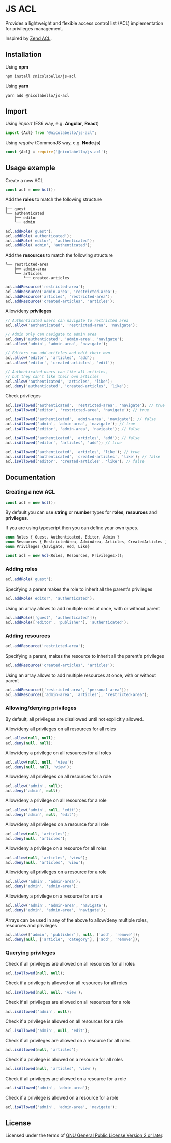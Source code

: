 # JS ACL

Provides a lightweight and flexible access control list (ACL) implementation for privileges management.

Inspired by [Zend ACL](https://framework.zend.com/manual/2.4/en/modules/zend.permissions.acl.intro.html).

## Installation

Using **npm**

```bash
npm install @nicolabello/js-acl
```

Using **yarn**

```bash
yarn add @nicolabello/js-acl
```

## Import

Using _import_ (ES6 way, e.g. **Angular**, **React**)

```js
import {Acl} from "@nicolabello/js-acl";
```

Using _require_ (CommonJS way, e.g. **Node.js**)

```js
const {Acl} = require('@nicolabello/js-acl');
```

## Usage example

Create a new ACL

```js
const acl = new Acl();
```

Add the **roles** to match the following structure

```
├── guest
└── authenticated
    ├── editor
    └── admin
```

```js
acl.addRole('guest');
acl.addRole('authenticated');
acl.addRole('editor', 'authenticated');
acl.addRole('admin', 'authenticated');
```

Add the **resources** to match the following structure

```
└── restricted-area
    ├── admin-area
    └── articles
        └── created-articles
```

```js
acl.addResource('restricted-area');
acl.addResource('admin-area', 'restricted-area');
acl.addResource('articles', 'restricted-area');
acl.addResource('created-articles', 'articles');
```

Allow/deny **privileges**

```js
// Authenticated users can navigate to restricted area
acl.allow('authenticated', 'restricted-area', 'navigate');

// Admin only can navigate to admin area
acl.deny('authenticated', 'admin-area', 'navigate');
acl.allow('admin', 'admin-area', 'navigate');

// Editors can add articles and edit their own
acl.allow('editor', 'articles', 'add');
acl.allow('editor', 'created-articles', 'edit');

// Authenticated users can like all articles,
// but they can't like their own articles
acl.allow('authenticated', 'articles', 'like');
acl.deny('authenticated', 'created-articles', 'like');
```

Check privileges

```js
acl.isAllowed('authenticated', 'restricted-area', 'navigate'); // true
acl.isAllowed('editor', 'restricted-area', 'navigate'); // true

acl.isAllowed('authenticated', 'admin-area', 'navigate'); // false
acl.isAllowed('admin', 'admin-area', 'navigate'); // true
acl.isAllowed('editor', 'admin-area', 'navigate'); // false

acl.isAllowed('authenticated', 'articles', 'add'); // false
acl.isAllowed('editor', 'articles', 'add'); // true

acl.isAllowed('authenticated', 'articles', 'like'); // true
acl.isAllowed('authenticated', 'created-articles', 'like'); // false
acl.isAllowed('editor', 'created-articles', 'like'); // false
```

## Documentation

### Creating a new ACL

```js
const acl = new Acl();
```

By default you can use **string** or **number** types for **roles**, **resources** and **privileges**.

If you are using typescript then you can define your own types.

```typescript
enum Roles { Guest, Authenticated, Editor, Admin }
enum Resources { RestrictedArea, AdminArea, Articles, CreatedArticles }
enum Privileges {Navigate, Add, Like}

const acl = new Acl<Roles, Resources, Privileges>();
```

### Adding roles

```js
acl.addRole('guest');
```

Specifying a parent makes the role to inherit all the parent's privileges

```js
acl.addRole('editor', 'authenticated');
```

Using an array allows to add multiple roles at once, with or without parent

```js
acl.addRole(['guest', 'authenticated']);
acl.addRole(['editor', 'publisher'], 'authenticated');
```

### Adding resources

```js
acl.addResource('restricted-area');
```

Specifying a parent, makes the resource to inherit all the parent's privileges

```js
acl.addResource('created-articles', 'articles');
```

Using an array allows to add multiple resources at once, with or without parent

```js
acl.addResource(['restricted-area', 'personal-area']);
acl.addResource(['admin-area', 'articles'], 'restricted-area');
```

### Allowing/denying privileges

By default, all privileges are disallowed until not explicitly allowed.

Allow/deny all privileges on all resources for all roles

```js
acl.allow(null, null);
acl.deny(null, null);
```

Allow/deny a privilege on all resources for all roles

```js
acl.allow(null, null, 'view');
acl.deny(null, null, 'view');
```

Allow/deny all privileges on all resources for a role

```js
acl.allow('admin', null);
acl.deny('admin', null);
```

Allow/deny a privilege on all resources for a role

```js
acl.allow('admin', null, 'edit');
acl.deny('admin', null, 'edit');
```

Allow/deny all privileges on a resource for all role

```js
acl.allow(null, 'articles');
acl.deny(null, 'articles');
```

Allow/deny a privilege on a resource for all roles

```js
acl.allow(null, 'articles', 'view');
acl.deny(null, 'articles', 'view');
```

Allow/deny all privileges on a resource for a role

```js
acl.allow('admin', 'admin-area');
acl.deny('admin', 'admin-area');
```

Allow/deny a privilege on a resource for a role

```js
acl.allow('admin', 'admin-area', 'navigate');
acl.deny('admin', 'admin-area', 'navigate');
```

Arrays can be used in any of the above to allow/deny multiple roles, resources and privileges

```js
acl.allow(['admin', 'publisher'], null, ['add', 'remove']);
acl.deny(null, ['article', 'category'], ['add', 'remove']);
```

### Querying privileges

Check if all privileges are allowed on all resources for all roles

```js
acl.isAllowed(null, null);
```

Check if a privilege is allowed on all resources for all roles

```js
acl.isAllowed(null, null, 'view');
```

Check if all privileges are allowed on all resources for a role

```js
acl.isAllowed('admin', null);
```

Check if a privilege is allowed on all resources for a role

```js
acl.isAllowed('admin', null, 'edit');
```

Check if all privileges are allowed on a resource for all roles

```js
acl.isAllowed(null, 'articles');
```

Check if a privilege is allowed on a resource for all roles

```js
acl.isAllowed(null, 'articles', 'view');
```

Check if all privileges are allowed on a resource for a role

```js
acl.isAllowed('admin', 'admin-area');
```

Check if a privilege is allowed on a resource for a role

```js
acl.isAllowed('admin', 'admin-area', 'navigate');
```

## License

Licensed under the terms of [GNU General Public License Version 2 or later](http://www.gnu.org/licenses/gpl.html).
